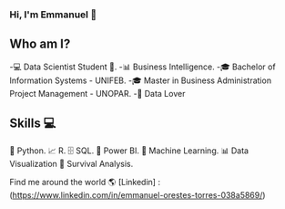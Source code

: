### Hi, I'm Emmanuel 👋


## Who am I?
-💻 Data Scientist Student 🥰.
-📊 Business Intelligence.
-🎓 Bachelor of Information Systems - UNIFEB.
-🎓 Master in Business Administration Project Management - UNOPAR.
-🥰 Data Lover


## Skills 💻
🐍 Python.
📈 R.
🗄 SQL.
🧮 Power BI.
🔮 Machine Learning.
📊 Data Visualization
🧪 Survival Analysis.


Find me around the world 🌎
[Linkedin] : (https://www.linkedin.com/in/emmanuel-orestes-torres-038a5869/)
